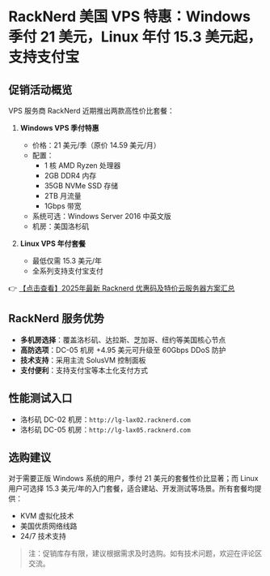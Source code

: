# RackNerd 美国 VPS 特惠：Windows 季付 21 美元，Linux 年付 15.3 美元起，支持支付宝

## 促销活动概览

VPS 服务商 RackNerd 近期推出两款高性价比套餐：

1. **Windows VPS 季付特惠**  
   - 价格：21 美元/季（原价 14.59 美元/月）
   - 配置：  
     - 1 核 AMD Ryzen 处理器  
     - 2GB DDR4 内存  
     - 35GB NVMe SSD 存储  
     - 2TB 月流量  
     - 1Gbps 带宽  
   - 系统可选：Windows Server 2016 中英文版  
   - 机房：美国洛杉矶  

2. **Linux VPS 年付套餐**  
   - 最低仅需 15.3 美元/年  
   - 全系列支持支付宝支付  

👉 [【点击查看】2025年最新 Racknerd 优惠码及特价云服务器方案汇总](https://bit.ly/Rack_Nerd)

## RackNerd 服务优势

- **多机房选择**：覆盖洛杉矶、达拉斯、芝加哥、纽约等美国核心节点  
- **高防选项**：DC-05 机房 +4.95 美元可升级至 60Gbps DDoS 防护  
- **技术支持**：采用主流 SolusVM 控制面板  
- **支付便利**：支持支付宝等本土化支付方式  

## 性能测试入口

- 洛杉矶 DC-02 机房：`http://lg-lax02.racknerd.com`  
- 洛杉矶 DC-05 机房：`http://lg-lax05.racknerd.com`  

## 选购建议

对于需要正版 Windows 系统的用户，季付 21 美元的套餐性价比显著；而 Linux 用户可选择 15.3 美元/年的入门套餐，适合建站、开发测试等场景。所有套餐均提供：

- KVM 虚拟化技术  
- 美国优质网络线路  
- 24/7 技术支持  

> 注：促销库存有限，建议根据需求及时选购。如有技术问题，欢迎在评论区交流。